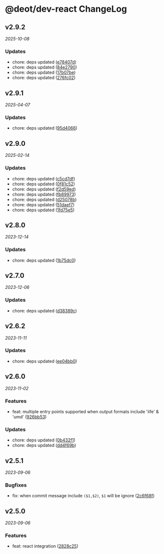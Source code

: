 # @deot/dev-react ChangeLog

## v2.9.2

_2025-10-08_

### Updates

- chore: deps updated ([e78407d](https://github.com/deot/dev/commit/e78407dc1ae4389f3bcdd545f68acfb4fded0351))
- chore: deps updated ([84e2790](https://github.com/deot/dev/commit/84e27906f625a0dae3522686d03924285507deb6))
- chore: deps updated ([17b07be](https://github.com/deot/dev/commit/17b07be5f3f7624758b299406edcde7a1a6fc3e0))
- chore: deps updated ([276fc02](https://github.com/deot/dev/commit/276fc0209caa2fe5810586bcce6f54f67240031e))

## v2.9.1

_2025-04-07_

### Updates

- chore: deps updated ([95d4066](https://github.com/deot/dev/commit/95d40669eccf98339ef228bd6a0e01db24f38bfb))

## v2.9.0

_2025-02-14_

### Updates

- chore: deps updated ([c5cd7df](https://github.com/deot/dev/commit/c5cd7dfe49cda379eecaf144086c2ce5e09ba7e1))
- chore: deps updated ([0f81c52](https://github.com/deot/dev/commit/0f81c52382385ff688fe9a55b0e584269e050a49))
- chore: deps updated ([f2d59ed](https://github.com/deot/dev/commit/f2d59edf8c7895fd531330b2ef1ba7d531e3b3bb))
- chore: deps updated ([fb89973](https://github.com/deot/dev/commit/fb89973296802fe8d6c56d6642c573089f7c7da7))
- chore: deps updated ([d25078b](https://github.com/deot/dev/commit/d25078beec43d10add81efa3058e8a480097e6cf))
- chore: deps updated ([51daef7](https://github.com/deot/dev/commit/51daef762188dcb33c00ae851a7cc5afa4bd8226))
- chore: deps updated ([1fd75e5](https://github.com/deot/dev/commit/1fd75e5fec94c1583cdfd0b8d9a5ffb17e8f9e3c))

## v2.8.0

_2023-12-14_

### Updates

- chore: deps updated ([1b75dc0](https://github.com/deot/dev/commit/1b75dc09c65d6ca44d2f169aa18a1449bcf12133))

## v2.7.0

_2023-12-06_

### Updates

- chore: deps updated ([d38389c](https://github.com/deot/dev/commit/d38389c80413e24288d9530b17c5c605e509c9b8))

## v2.6.2

_2023-11-11_

### Updates

- chore: deps updated ([ee04bb0](https://github.com/deot/dev/commit/ee04bb022128b206a5e88c541db80b10a7758391))

## v2.6.0

_2023-11-02_

### Features

- feat: multiple entry points supported when output formats include 'iife' & 'umd' ([926bb53](https://github.com/deot/dev/commit/926bb53aea4114f595dba68f203e3bc727fdb4b4))

### Updates

- chore: deps updated ([0b432f1](https://github.com/deot/dev/commit/0b432f112fa62f3824cd292b138c23a2e935cc3e))
- chore: deps updated ([dd4f69b](https://github.com/deot/dev/commit/dd4f69b06f13099605278d79c932efe716e953cc))

## v2.5.1

_2023-09-06_

### Bugfixes

- fix: when commit message include `($1,$2)`, `$1` will be ignore ([2c6f68f](https://github.com/deot/dev/commit/2c6f68fd942482f904f074841b08d089f8198289))

## v2.5.0

_2023-09-06_

### Features

- feat: react integration ([2828c25](https://github.com/deot/dev/commit/2828c25fa9a338ad91e95bc191d40f6cb830665e))
